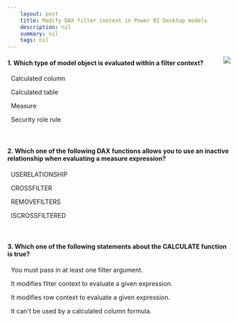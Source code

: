 ```yaml
---
    layout: post
    title: Modify DAX filter context in Power BI Desktop models  
    description: nil
    summary: nil
    tags: nil
---
```



 <a target="_blank" href="https://docs.microsoft.com/en-us/learn/modules/dax-power-bi-modify-filter/6-check/"><i class="fas fa-external-link-alt"></i> </a>
 <img align="right" src="https://docs.microsoft.com/en-us/learn/achievements/modify-dax-filter-context-power-bi-desktop.svg">
####  1. Which type of model object is evaluated within a filter context?


<i class='far fa-square'></i> &nbsp;&nbsp;Calculated column

<i class='far fa-square'></i> &nbsp;&nbsp;Calculated table

<i class='fas fa-check-square' style='color: Dodgerblue;'></i> &nbsp;&nbsp;Measure

<i class='far fa-square'></i> &nbsp;&nbsp;Security role rule
<br />
<br />
<br />

####  2. Which one of the following DAX functions allows you to use an inactive relationship when evaluating a measure expression?


<i class='fas fa-check-square' style='color: Dodgerblue;'></i> &nbsp;&nbsp;USERELATIONSHIP

<i class='far fa-square'></i> &nbsp;&nbsp;CROSSFILTER

<i class='far fa-square'></i> &nbsp;&nbsp;REMOVEFILTERS

<i class='far fa-square'></i> &nbsp;&nbsp;ISCROSSFILTERED
<br />
<br />
<br />

####  3. Which one of the following statements about the CALCULATE function is true?


<i class='far fa-square'></i> &nbsp;&nbsp;You must pass in at least one filter argument.

<i class='fas fa-check-square' style='color: Dodgerblue;'></i> &nbsp;&nbsp;It modifies filter context to evaluate a given expression.

<i class='far fa-square'></i> &nbsp;&nbsp;It modifies row context to evaluate a given expression.

<i class='far fa-square'></i> &nbsp;&nbsp;It can't be used by a calculated column formula.
<br />
<br />
<br />
